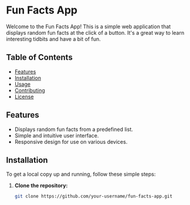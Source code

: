 # Fun Facts App

Welcome to the Fun Facts App! This is a simple web application that displays random fun facts at the click of a button. It's a great way to learn interesting tidbits and have a bit of fun.

## Table of Contents

- [Features](#features)
- [Installation](#installation)
- [Usage](#usage)
- [Contributing](#contributing)
- [License](#license)

## Features

- Displays random fun facts from a predefined list.
- Simple and intuitive user interface.
- Responsive design for use on various devices.

## Installation

To get a local copy up and running, follow these simple steps:

1. **Clone the repository:**

   ```bash
   git clone https://github.com/your-username/fun-facts-app.git
